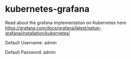 # kubernetes-grafana

Read about the grafana implementation on Kubernetes here https://grafana.com/docs/grafana/latest/setup-grafana/installation/kubernetes/

Default Username: admin

Default Password: admin
